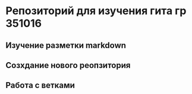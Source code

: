 # Репозиторий для изучения гита гр 351016

## Изучение разметки markdown

## Созхдание нового реопзитория 

## Работа с ветками






